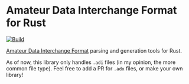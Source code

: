 # Amateur Data Interchange Format for Rust

[![Build](https://github.com/Ewpratten/adif-rs/actions/workflows/build.yml/badge.svg)](https://github.com/Ewpratten/adif-rs/actions/workflows/build.yml)

[Amateur Data Interchange Format](http://adif.org/) parsing and generation tools for Rust.

As of now, this library only handles `.adi` files (in my opinion, the more common file type). Feel free to add a PR for `.adx` files, or make your own library!


